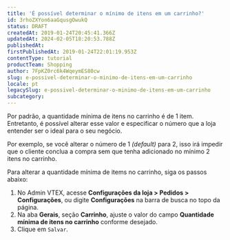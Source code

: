 ```yaml
---
title: 'É possível determinar o mínimo de itens em um carrinho?'
id: 3rhoZXYon6aaGqusgOwukQ
status: DRAFT
createdAt: 2019-01-24T20:45:41.366Z
updatedAt: 2024-02-05T18:20:53.788Z
publishedAt: 
firstPublishedAt: 2019-01-24T22:01:19.953Z
contentType: tutorial
productTeam: Shopping
author: 7FpKZ0rc6k4WqeymES80cw
slug: e-possivel-determinar-o-minimo-de-itens-em-um-carrinho
locale: pt
legacySlug: e-possivel-determinar-o-minimo-de-itens-em-um-carrinho
subcategory: 
---
```


Por padrão, a quantidade mínima de itens no carrinho é de 1 item. Entretanto, é possível alterar esse valor e especificar o número que a loja entender ser o ideal para o seu negócio. 

Por exemplo, se você alterar o número de 1 *(default)* para 2, isso irá impedir que o cliente conclua a compra sem que tenha adicionado no mínimo 2 itens no carrinho.

Para alterar a quantidade mínima de items no carrinho, siga os passos abaixo:

1. No Admin VTEX, acesse __Configurações da loja > Pedidos > Configurações__, ou digite __Configurações__ na barra de busca no topo da página.
2. Na aba __Gerais__, seção __Carrinho__, ajuste o valor do campo __Quantidade mínima de itens no carrinho__ conforme desejado.
3. Clique em `Salvar`.
